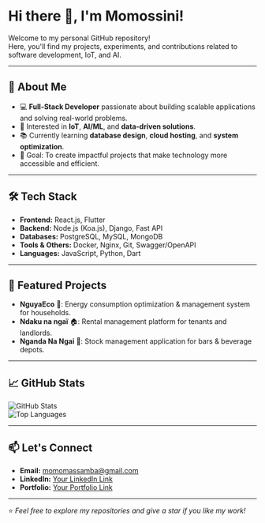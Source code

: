 # Hi there 👋, I'm Momossini!

Welcome to my personal GitHub repository!  
Here, you'll find my projects, experiments, and contributions related to software development, IoT, and AI.  

---

## 🚀 About Me  
- 💻 **Full-Stack Developer** passionate about building scalable applications and solving real-world problems.  
- 🤖 Interested in **IoT**, **AI/ML**, and **data-driven solutions**.  
- 📚 Currently learning **database design**, **cloud hosting**, and **system optimization**.  
- 🎯 Goal: To create impactful projects that make technology more accessible and efficient.  

---

## 🛠️ Tech Stack  
- **Frontend:** React.js, Flutter  
- **Backend:** Node.js (Koa.js), Django, Fast API
- **Databases:** PostgreSQL, MySQL, MongoDB
- **Tools & Others:** Docker, Nginx, Git, Swagger/OpenAPI  
- **Languages:** JavaScript, Python, Dart  

---

## 📌 Featured Projects  
- **NguyaEco** 🌱: Energy consumption optimization & management system for households.  
- **Ndaku na ngaï** 🏠: Rental management platform for tenants and landlords.  
- **Nganda Na Ngai** 🍻: Stock management application for bars & beverage depots.  

---

## 📈 GitHub Stats  
![GitHub Stats](https://github-readme-stats.vercel.app/api?username=Momossini&show_icons=true&theme=radical)  
![Top Languages](https://github-readme-stats.vercel.app/api/top-langs/?username=Momossini&layout=compact&theme=radical)  

---

## 📫 Let's Connect  
- **Email:** momomassamba@gmail.com  
- **LinkedIn:** [Your LinkedIn Link](https://www.linkedin.com/in/m-marc-aurel-massamba-dilueki/)  
- **Portfolio:** [Your Portfolio Link](#)  

---

⭐️ *Feel free to explore my repositories and give a star if you like my work!*  

